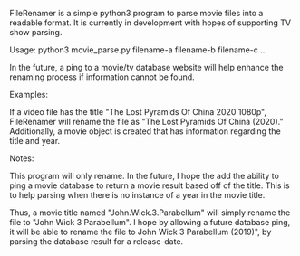 FileRenamer is a simple python3 program to parse movie files into a readable format. It is currently in development with hopes of supporting TV show parsing.

Usage: python3 movie_parse.py filename-a filename-b filename-c ...

In the future, a ping to a movie/tv database website will help enhance the renaming process if information cannot be found.

Examples:

If a video file has the title "The Lost Pyramids Of China 2020 1080p", FileRenamer will rename the file as "The Lost Pyramids Of China (2020)." Additionally, a movie object is created that has information regarding the title and year.

Notes:

This program will only rename. In the future, I hope the add the ability to ping a movie database to return a movie result based off of the title. This is to help parsing when there is no instance of a year in the movie title.

Thus, a movie title named "John.Wick.3.Parabellum" will simply rename the file to "John Wick 3 Parabellum". I hope by allowing a future database ping, it will be able to rename the file to John Wick 3 Parabellum (2019)", by parsing the database result for a release-date.
